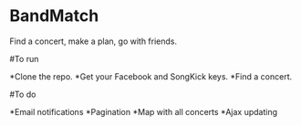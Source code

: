 BandMatch
=========

Find a concert, make a plan, go with friends.

#To run

*Clone the repo.
*Get your Facebook and SongKick keys.
*Find a concert.

#To do

*Email notifications
*Pagination
*Map with all concerts
*Ajax updating
